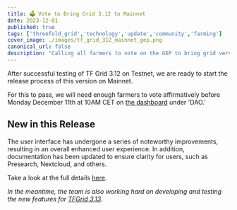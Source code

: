 ```yaml
---
title: 🗳 Vote to Bring Grid 3.12 to Mainnet
date: 2023-12-01
published: true
tags: ['threefold_grid','technology','update','community','farming']
cover_image: ./images/tf_grid_312_mainnet_gep.png
canonical_url: false
description: "Calling all farmers to vote on the GEP to bring grid version 3.12 to mainnet!"
---
```


After successful testing of TF Grid 3.12 on Testnet, we are ready to start the release process of this version on Mainnet.

For this to pass, we will need enough farmers to vote affirmatively before Monday December 11th at 10AM CET on [the dashboard](https://dashboard.grid.tf/) under 'DAO.'

## New in this Release

The user interface has undergone a series of noteworthy improvements, resulting in an overall enhanced user experience. In addition, documentation has been updated to ensure clarity for users, such as Presearch, Nextcloud, and others.

Take a look at the full details [here](https://forum.threefold.io/t/gep-for-3-12-on-mainnet/4151).

*In the meantime, the team is also working hard on developing and testing the new features for [TFGrid 3.13](https://forum.threefold.io/t/3-13-upcoming-updates/4149).*